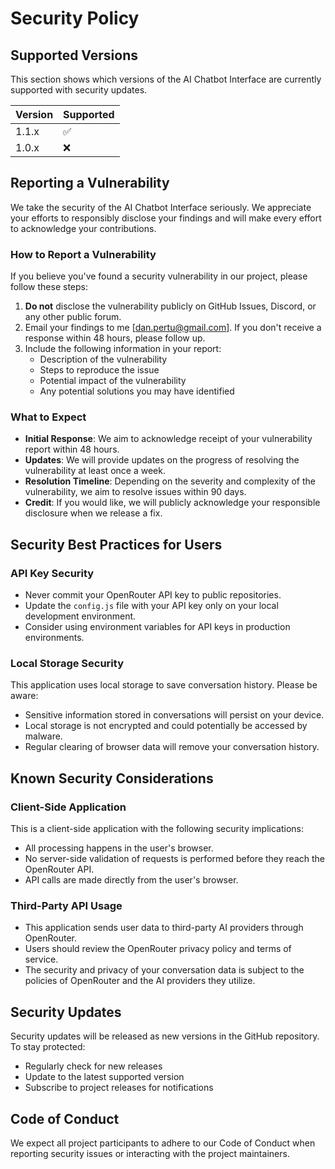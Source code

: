 # Security Policy

## Supported Versions

This section shows which versions of the AI Chatbot Interface are currently supported with security updates.

| Version | Supported          |
| ------- | ------------------ |
| 1.1.x   | :white_check_mark: |
| 1.0.x   | :x:                |

## Reporting a Vulnerability

We take the security of the AI Chatbot Interface seriously. We appreciate your efforts to responsibly disclose your findings and will make every effort to acknowledge your contributions.

### How to Report a Vulnerability

If you believe you've found a security vulnerability in our project, please follow these steps:

1. **Do not** disclose the vulnerability publicly on GitHub Issues, Discord, or any other public forum.
2. Email your findings to me [dan.pertu@gmail.com]. If you don't receive a response within 48 hours, please follow up.
3. Include the following information in your report:
   - Description of the vulnerability
   - Steps to reproduce the issue
   - Potential impact of the vulnerability
   - Any potential solutions you may have identified

### What to Expect

- **Initial Response**: We aim to acknowledge receipt of your vulnerability report within 48 hours.
- **Updates**: We will provide updates on the progress of resolving the vulnerability at least once a week.
- **Resolution Timeline**: Depending on the severity and complexity of the vulnerability, we aim to resolve issues within 90 days.
- **Credit**: If you would like, we will publicly acknowledge your responsible disclosure when we release a fix.

## Security Best Practices for Users

### API Key Security

- Never commit your OpenRouter API key to public repositories.
- Update the `config.js` file with your API key only on your local development environment.
- Consider using environment variables for API keys in production environments.

### Local Storage Security

This application uses local storage to save conversation history. Please be aware:
- Sensitive information stored in conversations will persist on your device.
- Local storage is not encrypted and could potentially be accessed by malware.
- Regular clearing of browser data will remove your conversation history.

## Known Security Considerations

### Client-Side Application

This is a client-side application with the following security implications:
- All processing happens in the user's browser.
- No server-side validation of requests is performed before they reach the OpenRouter API.
- API calls are made directly from the user's browser.

### Third-Party API Usage

- This application sends user data to third-party AI providers through OpenRouter.
- Users should review the OpenRouter privacy policy and terms of service.
- The security and privacy of your conversation data is subject to the policies of OpenRouter and the AI providers they utilize.

## Security Updates

Security updates will be released as new versions in the GitHub repository. To stay protected:
- Regularly check for new releases
- Update to the latest supported version
- Subscribe to project releases for notifications

## Code of Conduct

We expect all project participants to adhere to our Code of Conduct when reporting security issues or interacting with the project maintainers.
